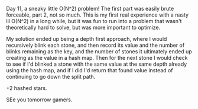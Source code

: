 Day 11, a sneaky little O(N^2) problem! The first part was easily brute forceable, part 2, not so
much. This is my first real experience with a nasty lil O(N^2) in a long while, but it was fun to
run into a problem that wasn't theoretically hard to solve, but was more important to optimize.

My solution ended up being a depth first approach, where I would recursively blink each stone, and
then record its value and the number of blinks remaining as the key, and the number of stones it
ultimately ended up creating as the value in a hash map. Then for the next stone I would check to
see if I'd blinked a stone with the same value at the same depth already using the hash map, and if
I did I'd return that found value instead of continuing to go down the split path.

+2 hashed stars.

SEe you tomorrow gamers.
